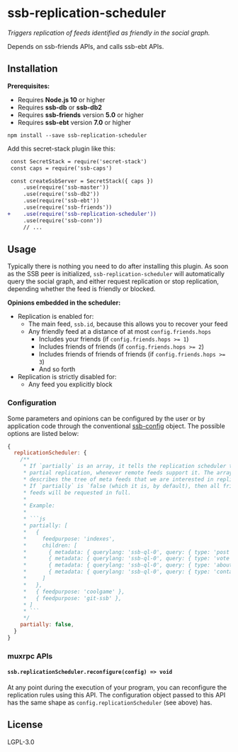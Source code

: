 <!--
SPDX-FileCopyrightText: 2021 Andre 'Staltz' Medeiros

SPDX-License-Identifier: CC0-1.0
-->

# ssb-replication-scheduler

_Triggers replication of feeds identified as friendly in the social graph._

Depends on ssb-friends APIs, and calls ssb-ebt APIs.

## Installation

**Prerequisites:**

- Requires **Node.js 10** or higher
- Requires **ssb-db** or **ssb-db2**
- Requires **ssb-friends** version **5.0** or higher
- Requires **ssb-ebt** version **7.0** or higher

```
npm install --save ssb-replication-scheduler
```

Add this secret-stack plugin like this:

```diff
 const SecretStack = require('secret-stack')
 const caps = require('ssb-caps')

 const createSsbServer = SecretStack({ caps })
     .use(require('ssb-master'))
     .use(require('ssb-db2'))
     .use(require('ssb-ebt'))
     .use(require('ssb-friends'))
+    .use(require('ssb-replication-scheduler'))
     .use(require('ssb-conn'))
     // ...
```

## Usage

Typically there is nothing you need to do after installing this plugin. As soon
as the SSB peer is initialized, `ssb-replication-scheduler` will automatically
query the social graph, and either request replication or stop replication,
depending whether the feed is friendly or blocked.

**Opinions embedded in the scheduler:**

- Replication is enabled for:
  - The main feed, `ssb.id`, because this allows you to recover your feed
  - Any friendly feed at a distance of at most `config.friends.hops`
    - Includes your friends (if `config.friends.hops >= 1`)
    - Includes friends of friends (if `config.friends.hops >= 2`)
    - Includes friends of friends of friends (if `config.friends.hops >= 3`)
    - And so forth
- Replication is strictly disabled for:
  - Any feed you explicitly block

### Configuration

Some parameters and opinions can be configured by the user or by application
code through the conventional [ssb-config](https://github.com/ssbc/ssb-config)
object. The possible options are listed below:

````js
{
  replicationScheduler: {
    /**
     * If `partially` is an array, it tells the replication scheduler to perform
     * partial replication, whenever remote feeds support it. The array
     * describes the tree of meta feeds that we are interested in replicating.
     * If `partially` is `false (which it is, by default), then all friendly
     * feeds will be requested in full.
     *
     * Example:
     *
     * ```js
     * partially: [
     *   {
     *     feedpurpose: 'indexes',
     *     children: [
     *       { metadata: { querylang: 'ssb-ql-0', query: { type: 'post' } } },
     *       { metadata: { querylang: 'ssb-ql-0', query: { type: 'vote' } } },
     *       { metadata: { querylang: 'ssb-ql-0', query: { type: 'about' } } },
     *       { metadata: { querylang: 'ssb-ql-0', query: { type: 'contact' } } }
     *     ]
     *   },
     *   { feedpurpose: 'coolgame' },
     *   { feedpurpose: 'git-ssb' },
     * ]
     * ```
     */
    partially: false,
  }
}
````

### muxrpc APIs

#### `ssb.replicationScheduler.reconfigure(config) => void`

At any point during the execution of your program, you can reconfigure the
replication rules using this API. The configuration object passed to this API
has the same shape as `config.replicationScheduler` (see above) has.

## License

LGPL-3.0
